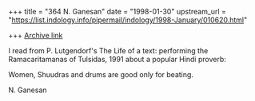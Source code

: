 +++
title = "364 N. Ganesan"
date = "1998-01-30"
upstream_url = "https://list.indology.info/pipermail/indology/1998-January/010620.html"

+++
[Archive link](https://list.indology.info/pipermail/indology/1998-January/010620.html)

I read from P. Lutgendorf's The Life of a text: performing the
Ramacaritamanas of Tulsidas, 1991 about a popular Hindi
proverb:

Women, Shuudras and drums are good only for beating.

N. Ganesan



